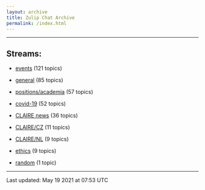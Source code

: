 ```yaml
---
layout: archive
title: Zulip Chat Archive
permalink: /index.html
---
```


---

## Streams:

* [events](stream/201207-events/index.html) (121 topics)

* [general](stream/201199-general/index.html) (85 topics)

* [positions/academia](stream/203258-positions/academia/index.html) (57 topics)

* [covid-19](stream/226112-covid-19/index.html) (52 topics)

* [CLAIRE news](stream/201957-CLAIRE-news/index.html) (36 topics)

* [CLAIRE/CZ](stream/203399-CLAIRE/CZ/index.html) (11 topics)

* [CLAIRE/NL](stream/203255-CLAIRE/NL/index.html) (9 topics)

* [ethics](stream/228366-ethics/index.html) (9 topics)

* [random](stream/202125-random/index.html) (1 topic)

<hr><p>Last updated: May 19 2021 at 07:53 UTC</p>